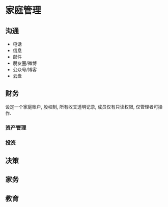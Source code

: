 # 家庭管理

## 沟通

- 电话
- 信息
- 邮件
- 朋友圈/微博
- 公众号/博客
- 云盘

## 财务

设定一个家庭账户, 股权制, 所有收支透明记录, 成员仅有只读权限, 仅管理者可操作.
### 资产管理
### 投资

## 决策

## 家务

## 教育
